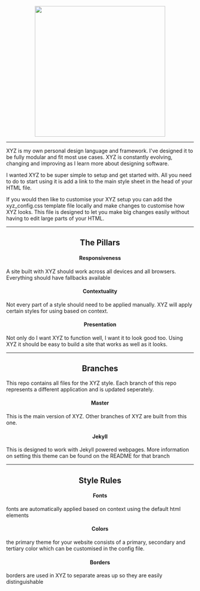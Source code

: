 <p align="center">
<img src="https://raw.githubusercontent.com/viri-space/brand/master/XYZ/logo.png" width="350">
</p>

***

XYZ is my own personal design language and framework. I've designed it to be fully modular and fit most use cases. XYZ is constantly evolving, changing and improving as I learn more about designing software.

I wanted XYZ to be super simple to setup and get started with. All you need to do to start using it is add a link to the main style sheet in the head of your HTML file.

If you would then like to customise your XYZ setup you can add the xyz_config.css template file locally and make changes to customise how XYZ looks. This file is designed to let you make big changes easily without having to edit large parts of your HTML.

***

<h2 align="center">The Pillars</h2>

<h4 align="center">Responsiveness</h4>

A site built with XYZ should work across all devices and all browsers. Everything should have fallbacks available

<h4 align="center">Contextuality</h4>

Not every part of a style should need to be applied manually. XYZ will apply certain styles for using based on context.

<h4 align="center">Presentation</h4>

Not only do I want XYZ to function well, I want it to look good too. Using XYZ it should be easy to build a site that works as well as it looks.


***

<h2 align="center">Branches</h2>

This repo contains all files for the XYZ style. Each branch of this repo represents a different application and is updated seperately.


<h4 align="center">Master</h4>

This is the main version of XYZ. Other branches of XYZ are built from this one.

<h4 align="center" href="tree/jekyll">Jekyll</h4>

This is designed to work with Jekyll powered webpages. More information on setting this theme can be found on the README for that branch

***

<h2 align="center">Style Rules</h2>

<h4 align="center">Fonts</h4>

fonts are automatically applied based on context using the default html elements

<h4 align="center">Colors</h4>

the primary theme for your website consists of a primary, secondary and tertiary color which can be customised in the config file.

<h4 align="center">Borders</h4>

borders are used in XYZ to separate areas up so they are easily distinguishable
